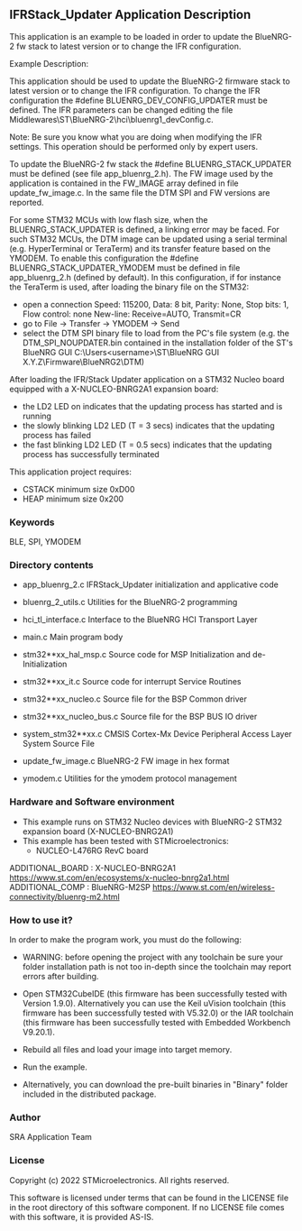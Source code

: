 
## <b>IFRStack_Updater Application Description</b>
  
This application is an example to be loaded in order to update the BlueNRG-2 fw stack to 
latest version or to change the IFR configuration.

Example Description:

This application should be used to update the BlueNRG-2 firmware stack to latest version 
or to change the IFR configuration.
To change the IFR configuration the #define BLUENRG_DEV_CONFIG_UPDATER must be defined.
The IFR parameters can be changed editing the file Middlewares\ST\BlueNRG-2\hci\bluenrg1_devConfig.c.

Note: Be sure you know what you are doing when modifying the IFR settings.
      This operation should be performed only by expert users. 

To update the BlueNRG-2 fw stack the #define BLUENRG_STACK_UPDATER must be
defined (see file app_bluenrg_2.h).
The FW image used by the application is contained in the FW_IMAGE array defined in 
file update_fw_image.c. In the same file the DTM SPI and FW versions are reported.

For some STM32 MCUs with low flash size, when the BLUENRG_STACK_UPDATER is defined, 
a linking error may be faced. 
For such STM32 MCUs, the DTM image can be updated using a serial terminal (e.g. HyperTerminal 
or TeraTerm) and its transfer feature based on the YMODEM.
To enable this configuration the #define BLUENRG_STACK_UPDATER_YMODEM must be defined 
in file app_bluenrg_2.h (defined by default).
In this configuration, if for instance the TeraTerm is used, after loading the binary file 
on the STM32:
 - open a connection 
   Speed: 115200, Data: 8 bit, Parity: None, Stop bits: 1, Flow control: none
   New-line: Receive=AUTO, Transmit=CR
 - go to File -> Transfer -> YMODEM -> Send
 - select the DTM SPI binary file to load from the PC's file system
   (e.g. the DTM_SPI_NOUPDATER.bin contained in the installation folder of the ST's BlueNRG GUI
   C:\Users\<username>\ST\BlueNRG GUI X.Y.Z\Firmware\BlueNRG2\DTM)

After loading the IFR/Stack Updater application on a STM32 Nucleo board equipped 
with a X-NUCLEO-BNRG2A1 expansion board: 
  - the LD2 LED on indicates that the updating process has started and is running
  - the slowly blinking LD2 LED (T = 3 secs) indicates that the updating process 
    has failed
  - the fast blinking LD2 LED (T = 0.5 secs) indicates that the updating process 
    has successfully terminated

This application project requires: 
  - CSTACK minimum size 0xD00
  - HEAP minimum size 0x200

### <b>Keywords</b>

BLE, SPI, YMODEM

### <b>Directory contents</b>

 - app_bluenrg_2.c        IFRStack_Updater initialization and applicative code
 
 - bluenrg_2_utils.c      Utilities for the BlueNRG-2 programming
 
 - hci_tl_interface.c     Interface to the BlueNRG HCI Transport Layer 
 
 - main.c                 Main program body
 
 - stm32**xx_hal_msp.c    Source code for MSP Initialization and de-Initialization

 - stm32**xx_it.c         Source code for interrupt Service Routines

 - stm32**xx_nucleo.c     Source file for the BSP Common driver 
						
 - stm32**xx_nucleo_bus.c Source file for the BSP BUS IO driver
 
 - system_stm32**xx.c     CMSIS Cortex-Mx Device Peripheral Access Layer System Source File

 - update_fw_image.c      BlueNRG-2 FW image in hex format
 
 - ymodem.c               Utilities for the ymodem protocol management
  
### <b>Hardware and Software environment</b>

  - This example runs on STM32 Nucleo devices with BlueNRG-2 STM32 expansion board
    (X-NUCLEO-BNRG2A1)
  - This example has been tested with STMicroelectronics:
    - NUCLEO-L476RG RevC board

ADDITIONAL_BOARD : X-NUCLEO-BNRG2A1 https://www.st.com/en/ecosystems/x-nucleo-bnrg2a1.html
ADDITIONAL_COMP : BlueNRG-M2SP https://www.st.com/en/wireless-connectivity/bluenrg-m2.html
  
### <b>How to use it?</b>

In order to make the program work, you must do the following:

 - WARNING: before opening the project with any toolchain be sure your folder
   installation path is not too in-depth since the toolchain may report errors
   after building.
   
 - Open STM32CubeIDE (this firmware has been successfully tested with Version 1.9.0).
   Alternatively you can use the Keil uVision toolchain (this firmware
   has been successfully tested with V5.32.0) or the IAR toolchain (this firmware has 
   been successfully tested with Embedded Workbench V9.20.1).
   
 - Rebuild all files and load your image into target memory.
 
 - Run the example.
 
 - Alternatively, you can download the pre-built binaries in "Binary" 
   folder included in the distributed package.

### <b>Author</b>

SRA Application Team

### <b>License</b>

Copyright (c) 2022 STMicroelectronics.
All rights reserved.

This software is licensed under terms that can be found in the LICENSE file
in the root directory of this software component.
If no LICENSE file comes with this software, it is provided AS-IS.
